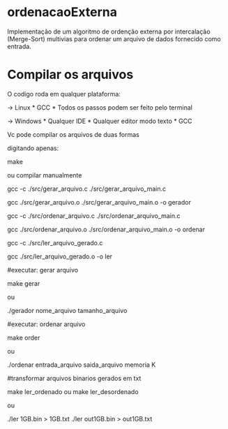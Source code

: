 
# ordenacaoExterna
Implementação de um algoritmo de ordenção externa por intercalação (Merge-Sort) multivias para ordenar um arquivo de dados fornecido como entrada.


# Compilar os arquivos
O codigo roda em qualquer plataforma:

-> Linux
	* GCC
	* Todos os passos podem ser feito pelo terminal

-> Windows
	* Qualquer IDE
	* Qualquer editor modo texto
	* GCC

Vc pode compilar os arquivos de duas formas

digitando apenas:

make

ou compilar manualmente

gcc -c ./src/gerar_arquivo.c ./src/gerar_arquivo_main.c

gcc ./src/gerar_arquivo.o ./src/gerar_arquivo_main.o -o gerador

gcc -c ./src/ordenar_arquivo.c ./src/ordenar_arquivo_main.c

gcc ./src/ordenar_arquivo.o ./src/ordenar_arquivo_main.o -o ordenar

gcc -c ./src/ler_arquivo_gerado.c

gcc ./src/ler_arquivo_gerado.o -o ler

#executar: gerar arquivo

make gerar

ou

./gerador nome_arquivo tamanho_arquivo

#executar: ordenar arquivo

make order

ou

./ordenar entrada_arquivo saida_arquivo memoria K

#transformar arquivos binarios gerados em txt

make ler_ordenado ou make ler_desordenado

ou

./ler 1GB.bin > 1GB.txt
./ler out1GB.bin > out1GB.txt
